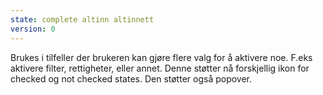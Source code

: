 ```yaml
---
state: complete altinn altinnett
version: 0
---
```

Brukes i tilfeller der brukeren kan gjøre flere valg for å aktivere noe. F.eks aktivere filter, rettigheter, eller annet.  Denne støtter nå forskjellig ikon for checked og not checked states. Den støtter også popover.

